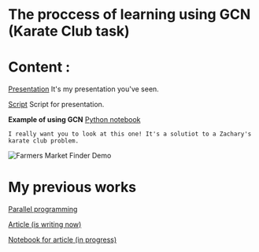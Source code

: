 # The proccess of learning using GCN (Karate Club task)
# Content :
[Presentation](https://github.com/VladislavTominin/ML/blob/master/ippi/presentation_ippi.pdf) 
It's my presentation you've seen.

[Script](https://github.com/VladislavTominin/ML/blob/master/ippi/script.pdf)
Script for presentation.

**Example of using GCN**
[Python notebook](https://github.com/VladislavTominin/ML/blob/master/ippi/ippi.ipynb)
```
I really want you to look at this one! It's a solutiot to a Zachary's karate club problem.
```
![Farmers Market Finder Demo](https://github.com/VladislavTominin/ML/blob/master/ippi/movie_little.gif)

# My previous works
[Parallel programming](https://github.com/VladislavTominin/IT_lunev)

[Article (is writing now)](https://github.com/VladislavTominin/ML/blob/master/Student2018Project25_31_ред2.pdf)

[Notebook for article (in progress)](https://github.com/VladislavTominin/ML/blob/master/HOG_inplace_final-Copy1.ipynb)
